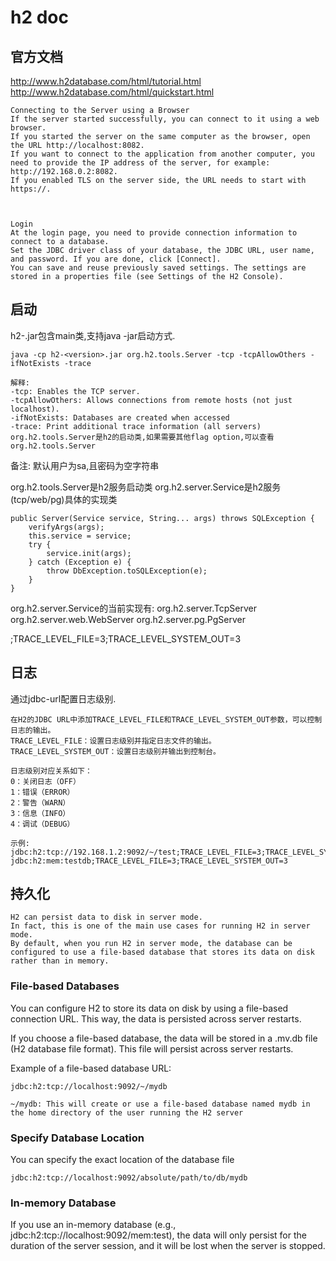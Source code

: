 # h2 doc

## 官方文档
http://www.h2database.com/html/tutorial.html
http://www.h2database.com/html/quickstart.html

```text
Connecting to the Server using a Browser
If the server started successfully, you can connect to it using a web browser. 
If you started the server on the same computer as the browser, open the URL http://localhost:8082. 
If you want to connect to the application from another computer, you need to provide the IP address of the server, for example: http://192.168.0.2:8082. 
If you enabled TLS on the server side, the URL needs to start with https://.



Login
At the login page, you need to provide connection information to connect to a database. 
Set the JDBC driver class of your database, the JDBC URL, user name, and password. If you are done, click [Connect].
You can save and reuse previously saved settings. The settings are stored in a properties file (see Settings of the H2 Console).
```

## 启动

h2-<version>.jar包含main类,支持java -jar启动方式.
```text
java -cp h2-<version>.jar org.h2.tools.Server -tcp -tcpAllowOthers -ifNotExists -trace

解释:
-tcp: Enables the TCP server.
-tcpAllowOthers: Allows connections from remote hosts (not just localhost).
-ifNotExists: Databases are created when accessed
-trace: Print additional trace information (all servers)
org.h2.tools.Server是h2的启动类,如果需要其他flag option,可以查看org.h2.tools.Server
```

备注: 默认用户为sa,且密码为空字符串

org.h2.tools.Server是h2服务启动类
org.h2.server.Service是h2服务(tcp/web/pg)具体的实现类
```text
public Server(Service service, String... args) throws SQLException {
    verifyArgs(args);
    this.service = service;
    try {
        service.init(args);
    } catch (Exception e) {
        throw DbException.toSQLException(e);
    }
}
```

org.h2.server.Service的当前实现有:
org.h2.server.TcpServer
org.h2.server.web.WebServer
org.h2.server.pg.PgServer


;TRACE_LEVEL_FILE=3;TRACE_LEVEL_SYSTEM_OUT=3

## 日志
通过jdbc-url配置日志级别.
```text
在H2的JDBC URL中添加TRACE_LEVEL_FILE和TRACE_LEVEL_SYSTEM_OUT参数，可以控制日志的输出。
TRACE_LEVEL_FILE：设置日志级别并指定日志文件的输出。
TRACE_LEVEL_SYSTEM_OUT：设置日志级别并输出到控制台。

日志级别对应关系如下：
0：关闭日志（OFF）
1：错误（ERROR）
2：警告（WARN）
3：信息（INFO）
4：调试（DEBUG）

示例:
jdbc:h2:tcp://192.168.1.2:9092/~/test;TRACE_LEVEL_FILE=3;TRACE_LEVEL_SYSTEM_OUT=3
jdbc:h2:mem:testdb;TRACE_LEVEL_FILE=3;TRACE_LEVEL_SYSTEM_OUT=3

```

## 持久化

```text
H2 can persist data to disk in server mode. 
In fact, this is one of the main use cases for running H2 in server mode. 
By default, when you run H2 in server mode, the database can be configured to use a file-based database that stores its data on disk rather than in memory.
```

### File-based Databases

You can configure H2 to store its data on disk by using a file-based connection URL. This way, the data is persisted across server restarts.

If you choose a file-based database, the data will be stored in a .mv.db file (H2 database file format).
This file will persist across server restarts.

Example of a file-based database URL:
```text
jdbc:h2:tcp://localhost:9092/~/mydb

~/mydb: This will create or use a file-based database named mydb in the home directory of the user running the H2 server
```

### Specify Database Location

You can specify the exact location of the database file

```text
jdbc:h2:tcp://localhost:9092/absolute/path/to/db/mydb
```

### In-memory Database

If you use an in-memory database (e.g., jdbc:h2:tcp://localhost:9092/mem:test),
the data will only persist for the duration of the server session, and it will be lost when the server is stopped.
